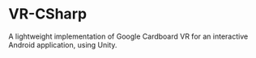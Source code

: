 # VR-CSharp
A lightweight implementation of Google Cardboard VR for an interactive Android application, using Unity.
